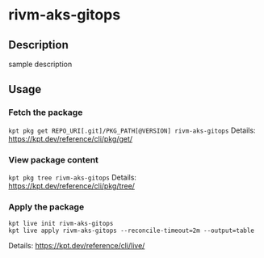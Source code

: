 # rivm-aks-gitops

## Description
sample description

## Usage

### Fetch the package
`kpt pkg get REPO_URI[.git]/PKG_PATH[@VERSION] rivm-aks-gitops`
Details: https://kpt.dev/reference/cli/pkg/get/

### View package content
`kpt pkg tree rivm-aks-gitops`
Details: https://kpt.dev/reference/cli/pkg/tree/

### Apply the package
```
kpt live init rivm-aks-gitops
kpt live apply rivm-aks-gitops --reconcile-timeout=2m --output=table
```
Details: https://kpt.dev/reference/cli/live/

